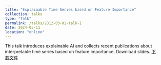 ```yaml
---
title: "Explainable Time Series based on Feature Importance"
collection: talks
type: "Talk"
permalink: /talks/2012-03-01-talk-1
date: 2024-05-11
location: "online"
---
```


This talk introduces explainable AI and collects recent publications about interpretable time series based on feature importance. 
Download slides. [下载文件](files/Resume.pdf/)

